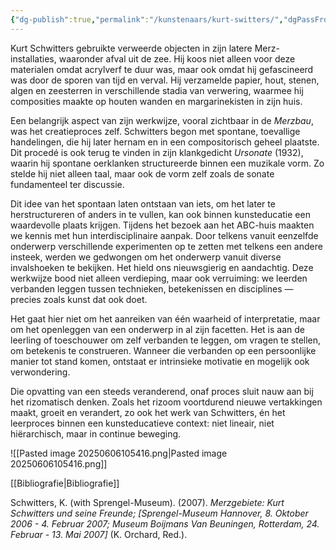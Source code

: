 ```yaml
---
{"dg-publish":true,"permalink":"/kunstenaars/kurt-switters/","dgPassFrontmatter":true}
---
```



Kurt Schwitters gebruikte verweerde objecten in zijn latere Merz-installaties, waaronder afval uit de zee. Hij koos niet alleen voor deze materialen omdat acrylverf te duur was, maar ook omdat hij gefascineerd was door de sporen van tijd en verval. Hij verzamelde papier, hout, stenen, algen en zeesterren in verschillende stadia van verwering, waarmee hij composities maakte op houten wanden en margarinekisten in zijn huis.

Een belangrijk aspect van zijn werkwijze, vooral zichtbaar in de _Merzbau_, was het creatieproces zelf. Schwitters begon met spontane, toevallige handelingen, die hij later hernam en in een compositorisch geheel plaatste. Dit procedé is ook terug te vinden in zijn klankgedicht _Ursonate_ (1932), waarin hij spontane oerklanken structureerde binnen een muzikale vorm. Zo stelde hij niet alleen taal, maar ook de vorm zelf zoals de sonate fundamenteel ter discussie.

Dit idee van het spontaan laten ontstaan van iets, om het later te herstructureren of anders in te vullen, kan ook binnen kunsteducatie een waardevolle plaats krijgen. Tijdens het bezoek aan het ABC-huis maakten we kennis met hun interdisciplinaire aanpak. Door telkens vanuit eenzelfde onderwerp verschillende experimenten op te zetten met telkens een andere insteek, werden we gedwongen om het onderwerp vanuit diverse invalshoeken te bekijken. Het hield ons nieuwsgierig en aandachtig. Deze werkwijze bood niet alleen verdieping, maar ook verruiming: we leerden verbanden leggen tussen technieken, betekenissen en disciplines — precies zoals kunst dat ook doet.

Het gaat hier niet om het aanreiken van één waarheid of interpretatie, maar om het openleggen van een onderwerp in al zijn facetten. Het is aan de leerling of toeschouwer om zelf verbanden te leggen, om vragen te stellen, om betekenis te construeren. Wanneer die verbanden op een persoonlijke manier tot stand komen, ontstaat er intrinsieke motivatie en mogelijk ook verwondering.

Die opvatting van een steeds veranderend, onaf proces sluit nauw aan bij het rizomatisch denken. Zoals het rizoom voortdurend nieuwe vertakkingen maakt, groeit en verandert, zo ook het werk van Schwitters, én het leerproces binnen een kunsteducatieve context: niet lineair, niet hiërarchisch, maar in continue beweging.

![[Pasted image 20250606105416.png\|Pasted image 20250606105416.png]]

[[Bibliografie\|Bibliografie]]

Schwitters, K. (with Sprengel-Museum). (2007). _Merzgebiete: Kurt Schwitters und seine Freunde; [Sprengel-Museum Hannover, 8. Oktober 2006 - 4. Februar 2007; Museum Boijmans Van Beuningen, Rotterdam, 24. Februar - 13. Mai 2007]_ (K. Orchard, Red.).